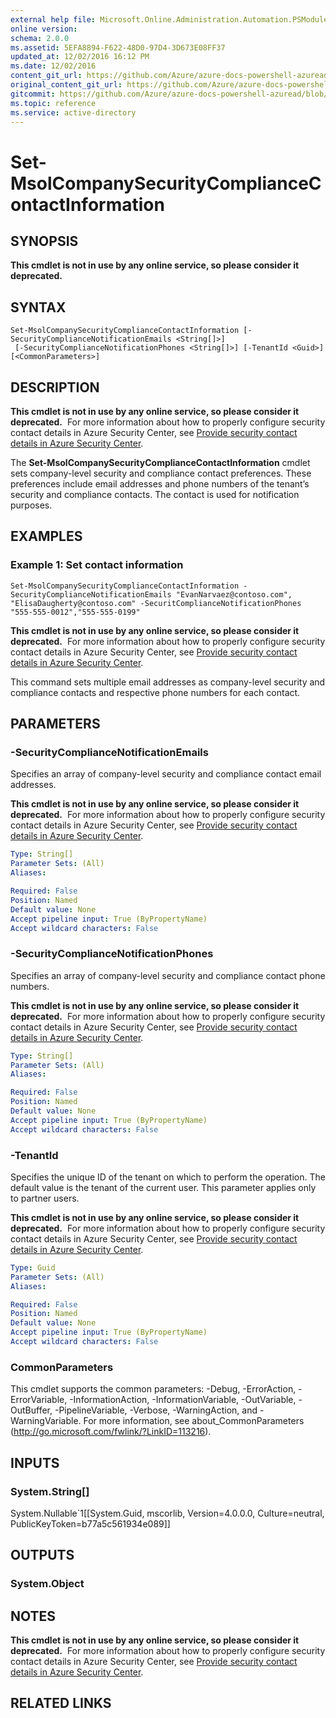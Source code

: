 ```yaml
---
external help file: Microsoft.Online.Administration.Automation.PSModule.dll-Help.xml
online version:
schema: 2.0.0
ms.assetid: 5EFA8894-F622-48D0-97D4-3D673E08FF37
updated_at: 12/02/2016 16:12 PM
ms.date: 12/02/2016
content_git_url: https://github.com/Azure/azure-docs-powershell-azuread/blob/DuncanmaMSFT-patch-1/Azure%20AD%20Cmdlets/MSOnline/v1/Set-MsolCompanySecurityComplianceContactInformation.md
original_content_git_url: https://github.com/Azure/azure-docs-powershell-azuread/blob/DuncanmaMSFT-patch-1/Azure%20AD%20Cmdlets/MSOnline/v1/Set-MsolCompanySecurityComplianceContactInformation.md
gitcommit: https://github.com/Azure/azure-docs-powershell-azuread/blob/4023b179c462035af0fff119e56601be772929f9
ms.topic: reference
ms.service: active-directory
---
```


# Set-MsolCompanySecurityComplianceContactInformation

## SYNOPSIS
**This cmdlet is not in use by any online service, so please consider it deprecated.**  


## SYNTAX

```
Set-MsolCompanySecurityComplianceContactInformation [-SecurityComplianceNotificationEmails <String[]>]
 [-SecurityComplianceNotificationPhones <String[]>] [-TenantId <Guid>] [<CommonParameters>]
```

## DESCRIPTION
**This cmdlet is not in use by any online service, so please consider it deprecated.**  
For more information about how to properly configure security contact details in Azure Security Center, see [Provide security contact details in Azure Security Center](https://aka.ms/azuresecuritycontact).

The **Set-MsolCompanySecurityComplianceContactInformation** cmdlet sets company-level security and compliance contact preferences.
These preferences include email addresses and phone numbers of the tenant’s security and compliance contacts.
The contact is used for notification purposes.


## EXAMPLES

### Example 1: Set contact information
```
Set-MsolCompanySecurityComplianceContactInformation -SecurityComplianceNotificationEmails "EvanNarvaez@contoso.com", "ElisaDaugherty@contoso.com" -SecuritComplianceNotificationPhones "555-555-0012","555-555-0199"
```
**This cmdlet is not in use by any online service, so please consider it deprecated.**  
For more information about how to properly configure security contact details in Azure Security Center, see [Provide security contact details in Azure Security Center](https://aka.ms/azuresecuritycontact).

This command sets multiple email addresses as company-level security and compliance contacts and respective phone numbers for each contact.


## PARAMETERS

### -SecurityComplianceNotificationEmails
Specifies an array of company-level security and compliance contact email addresses.

**This cmdlet is not in use by any online service, so please consider it deprecated.**  
For more information about how to properly configure security contact details in Azure Security Center, see [Provide security contact details in Azure Security Center](https://aka.ms/azuresecuritycontact).

```yaml
Type: String[]
Parameter Sets: (All)
Aliases:

Required: False
Position: Named
Default value: None
Accept pipeline input: True (ByPropertyName)
Accept wildcard characters: False
```

### -SecurityComplianceNotificationPhones
Specifies an array of company-level security and compliance contact phone numbers.

**This cmdlet is not in use by any online service, so please consider it deprecated.**  
For more information about how to properly configure security contact details in Azure Security Center, see [Provide security contact details in Azure Security Center](https://aka.ms/azuresecuritycontact).

```yaml
Type: String[]
Parameter Sets: (All)
Aliases:

Required: False
Position: Named
Default value: None
Accept pipeline input: True (ByPropertyName)
Accept wildcard characters: False
```

### -TenantId
Specifies the unique ID of the tenant on which to perform the operation.
The default value is the tenant of the current user.
This parameter applies only to partner users.

**This cmdlet is not in use by any online service, so please consider it deprecated.**  
For more information about how to properly configure security contact details in Azure Security Center, see [Provide security contact details in Azure Security Center](https://aka.ms/azuresecuritycontact).


```yaml
Type: Guid
Parameter Sets: (All)
Aliases:

Required: False
Position: Named
Default value: None
Accept pipeline input: True (ByPropertyName)
Accept wildcard characters: False
```

### CommonParameters
This cmdlet supports the common parameters: -Debug, -ErrorAction, -ErrorVariable, -InformationAction, -InformationVariable, -OutVariable, -OutBuffer, -PipelineVariable, -Verbose, -WarningAction, and -WarningVariable. For more information, see about_CommonParameters (http://go.microsoft.com/fwlink/?LinkID=113216).

## INPUTS

### System.String[]
System.Nullable`1[[System.Guid, mscorlib, Version=4.0.0.0, Culture=neutral, PublicKeyToken=b77a5c561934e089]]

## OUTPUTS

### System.Object

## NOTES
**This cmdlet is not in use by any online service, so please consider it deprecated.**  
For more information about how to properly configure security contact details in Azure Security Center, see [Provide security contact details in Azure Security Center](https://aka.ms/azuresecuritycontact).

## RELATED LINKS

